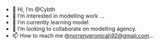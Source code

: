 - 👋 Hi, I’m @Cybth
- 👀 I’m interested in modelling work ...
- 🌱 I’m currently learning model.
- 💞️ I’m looking to collaborate on modelling agency.
- 📫 How to reach me @norrenveronicah92@gmail.com...

<!---
Cybth/Cybth is a ✨ special ✨ repository because its `README.md` (this file) appears on your GitHub profile.
You can click the Preview link to take a look at your changes.
--->
